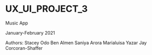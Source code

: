 # UX_UI_PROJECT_3
Music App

January-February 2021

Authors:
Stacey Odo
Ben Almen
Saniya Arora
Marialuisa Yazar
Jay Corcoran-Shaffer
